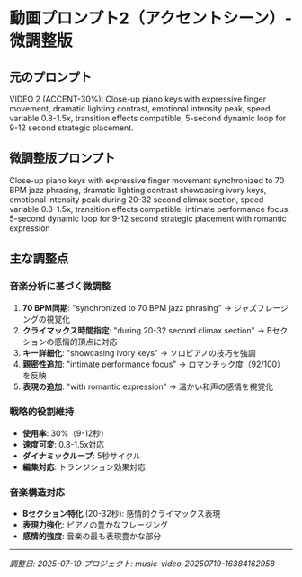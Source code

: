 # 動画プロンプト2（アクセントシーン）- 微調整版

## 元のプロンプト
VIDEO 2 (ACCENT-30%): Close-up piano keys with expressive finger movement, dramatic lighting contrast, emotional intensity peak, speed variable 0.8-1.5x, transition effects compatible, 5-second dynamic loop for 9-12 second strategic placement.

## 微調整版プロンプト
Close-up piano keys with expressive finger movement synchronized to 70 BPM jazz phrasing, dramatic lighting contrast showcasing ivory keys, emotional intensity peak during 20-32 second climax section, speed variable 0.8-1.5x, transition effects compatible, intimate performance focus, 5-second dynamic loop for 9-12 second strategic placement with romantic expression

## 主な調整点

### 音楽分析に基づく微調整
1. **70 BPM同期**: "synchronized to 70 BPM jazz phrasing" → ジャズフレージングの視覚化
2. **クライマックス時間指定**: "during 20-32 second climax section" → Bセクションの感情的頂点に対応
3. **キー詳細化**: "showcasing ivory keys" → ソロピアノの技巧を強調
4. **親密性追加**: "intimate performance focus" → ロマンチック度（92/100）を反映
5. **表現の追加**: "with romantic expression" → 温かい和声の感情を視覚化

### 戦略的役割維持
- **使用率**: 30%（9-12秒）
- **速度可変**: 0.8-1.5x対応
- **ダイナミックループ**: 5秒サイクル
- **編集対応**: トランジション効果対応

### 音楽構造対応
- **Bセクション特化** (20-32秒): 感情的クライマックス表現
- **表現力強化**: ピアノの豊かなフレージング
- **感情的強度**: 音楽の最も表現豊かな部分

---
*調整日: 2025-07-19*
*プロジェクト: music-video-20250719-16384162958*